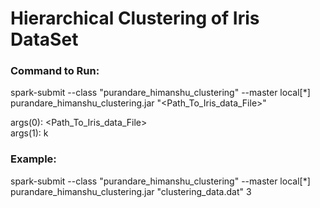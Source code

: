 # Hierarchical Clustering of Iris DataSet

### Command to Run:
spark-submit --class "purandare_himanshu_clustering" --master local[*] purandare_himanshu_clustering.jar "<Path_To_Iris_data_File>" <k>

args(0): <Path_To_Iris_data_File> <br>
args(1): k

### Example:
spark-submit --class "purandare_himanshu_clustering" --master local[*] purandare_himanshu_clustering.jar "clustering_data.dat" 3
